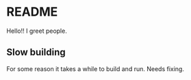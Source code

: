 # README

Hello!! I greet people.

## Slow building

For some reason it takes a while to build and run. Needs fixing.
